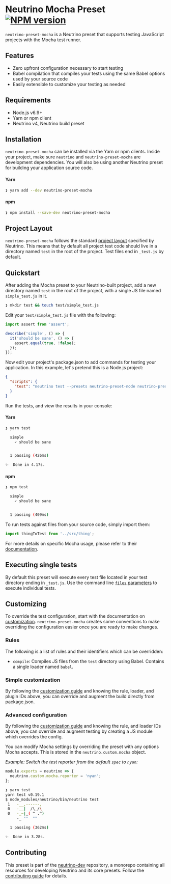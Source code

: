 # Neutrino Mocha Preset [![NPM version][npm-image]][npm-url]

`neutrino-preset-mocha` is a Neutrino preset that supports testing JavaScript projects with the Mocha test runner.

## Features

- Zero upfront configuration necessary to start testing
- Babel compilation that compiles your tests using the same Babel options used by your source code
- Easily extensible to customize your testing as needed

## Requirements

- Node.js v6.9+
- Yarn or npm client
- Neutrino v4, Neutrino build preset

## Installation

`neutrino-preset-mocha` can be installed via the Yarn or npm clients. Inside your project, make sure
`neutrino` and `neutrino-preset-mocha` are development dependencies. You will also be using
another Neutrino preset for building your application source code.

#### Yarn

```bash
❯ yarn add --dev neutrino-preset-mocha
```

#### npm

```bash
❯ npm install --save-dev neutrino-preset-mocha
```

## Project Layout

`neutrino-preset-mocha` follows the standard [project layout](/project-layout.md) specified by Neutrino. This
means that by default all project test code should live in a directory named `test` in the root of the
project. Test files end in `_test.js` by default.

## Quickstart

After adding the Mocha preset to your Neutrino-built project, add a new directory named `test` in the root of the
project, with a single JS file named `simple_test.js` in it.

```bash
❯ mkdir test && touch test/simple_test.js
```

Edit your `test/simple_test.js` file with the following:

```js
import assert from 'assert';

describe('simple', () => {
  it('should be sane', () => {
    assert.equal(true, !false);
  });
});
```

Now edit your project's package.json to add commands for testing your application. In this example,
let's pretend this is a Node.js project:

```json
{
  "scripts": {
    "test": "neutrino test --presets neutrino-preset-node neutrino-preset-mocha"
  }
}
```

Run the tests, and view the results in your console:

#### Yarn

```bash
❯ yarn test

  simple
    ✓ should be sane


  1 passing (426ms)

✨  Done in 4.17s.
```

#### npm

```bash
❯ npm test

  simple
    ✓ should be sane


  1 passing (409ms)
```

To run tests against files from your source code, simply import them:

```js
import thingToTest from '../src/thing';
```

For more details on specific Mocha usage, please refer to their [documentation](http://mochajs.org/).

## Executing single tests

By default this preset will execute every test file located in your test directory ending in `_test.js`.
Use the command line [`files` parameters](/cli/README.md#neutrino-test) to execute individual tests.

## Customizing

To override the test configuration, start with the documentation on [customization](/customization/README.md).
`neutrino-preset-mocha` creates some conventions to make overriding the configuration easier once you are ready to make
changes.

### Rules

The following is a list of rules and their identifiers which can be overridden:

- `compile`: Compiles JS files from the `test` directory using Babel. Contains a single loader named `babel`.

### Simple customization

By following the [customization guide](/customization/simple.md) and knowing the rule, loader, and plugin IDs above,
you can override and augment the build directly from package.json.

### Advanced configuration

By following the [customization guide](/customization/advanced.md) and knowing the rule, and loader IDs above,
you can override and augment testing by creating a JS module which overrides the config.

You can modify Mocha settings by overriding the preset with any options Mocha accepts. This is stored in the
`neutrino.custom.mocha` object.

_Example: Switch the test reporter from the default `spec` to `nyan`:_

```js
module.exports = neutrino => {
  neutrino.custom.mocha.reporter = 'nyan';
};
```

```bash
❯ yarn test
yarn test v0.19.1
$ node_modules/neutrino/bin/neutrino test
 1   -__,------,
 0   -__|  /\_/\
 0   -_~|_( ^ .^)
     -_ ""  ""

  1 passing (362ms)

✨  Done in 3.28s.
```

## Contributing

This preset is part of the [neutrino-dev](https://github.com/mozilla-neutrino/neutrino-dev) repository, a monorepo
containing all resources for developing Neutrino and its core presets. Follow the
[contributing guide](/contributing/README.md) for details.

[npm-image]: https://badge.fury.io/js/neutrino-preset-mocha.svg
[npm-url]: https://npmjs.org/package/neutrino-preset-mocha
